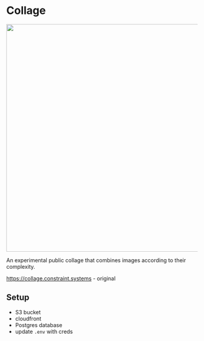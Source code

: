 # Collage

<img
src='https://raw.githubusercontent.com/michaelpaulukonis/collage/main/public/collage.gif'
width="600"/>

An experimental public collage that combines images according to their complexity.

https://collage.constraint.systems - original


## Setup

- S3 bucket
- cloudfront
- Postgres database
- update `.env` with creds
